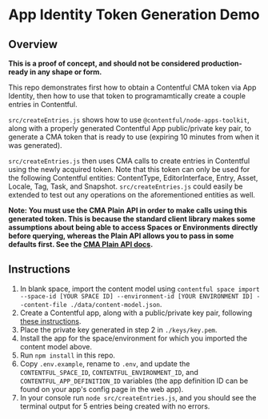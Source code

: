 # App Identity Token Generation Demo

## Overview

**This is a proof of concept, and should not be considered production-ready in any shape or form.**

This repo demonstrates first how to obtain a Contentful CMA token via App Identity,
then how to use that token to programamtically create a couple entries in Contentful.

`src/createEntries.js` shows how to use `@contentful/node-apps-toolkit`, along
with a properly generated Contentful App public/private key pair, to generate a
CMA token that is ready to use (expiring 10 minutes from when it was generated).

`src/createEntries.js` then uses CMA calls to create entries in Contentful using the newly acquired token.
Note that this token can only be used for the following Contentful entities:
ContentType, EditorInterface, Entry, Asset, Locale, Tag, Task, and Snapshot. `src/createEntries.js`
could easily be extended to test out any operations on the aforementioned entities as well.

**Note: You must use the CMA Plain API in order to make calls using this generated token.
This is because the standard client library makes some assumptions about being able
to access Spaces or Environments directly before querying, whereas the Plain API
allows you to pass in some defaults first.
See the [CMA Plain API docs](https://contentful.github.io/contentful-management.js/contentful-management/10.35.3/#alternative-plain-api).**

## Instructions

1. In blank space, import the content model using `contentful space import --space-id [YOUR SPACE ID] --environment-id [YOUR ENVIRONMENT ID] --content-file ./data/content-model.json`.
2. Create a Contentful app, along with a public/private key pair, following [these instructions](https://www.contentful.com/developers/docs/extensibility/app-framework/app-identities-and-events/#creating-your-app-keys).
3. Place the private key generated in step 2 in `./keys/key.pem`.
4. Install the app for the space/environment for which you imported the content model above.
5. Run `npm install` in this repo.
6. Copy `.env.example`, rename to `.env`, and update the `CONTENTFUL_SPACE_ID`, `CONTENTFUL_ENVIRONMENT_ID`, and `CONTENTFUL_APP_DEFINITION_ID` variables (the app definition ID can be found on your app's config page in the web app).
7. In your console run `node src/createEntries.js`, and you should see the terminal output for 5 entries being created with no errors.
